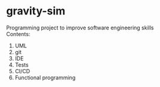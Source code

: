 # gravity-sim
Programming project to improve software engineering skills  
Contents:
1.  UML
2.  git
3.  IDE
4.  Tests
5.  CI/CD
6.  Functional programming
